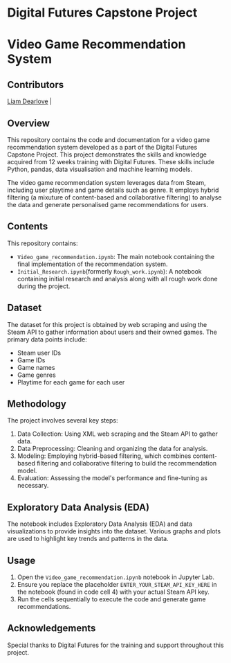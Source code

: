 # Digital Futures Capstone Project
# Video Game Recommendation System
 
## Contributors
[Liam Dearlove](https://github.com/ldearlove) |

## Overview
This repository contains the code and documentation for a video game recommendation system developed as a part of the Digital Futures Capstone Project. This project
demonstrates the skills and knowledge acquired from 12 weeks training with Digital Futures. These skills include Python, pandas, data visualisation and machine learning
models.

The video game recommendation system leverages data from Steam, including user playtime and game details such as genre. It employs hybrid filtering (a mixuture of content-based and collaborative filtering) to analyse the data and generate personalised game recommendations for users.

## Contents
This repository contains:
* `Video_game_recommendation.ipynb`: The main notebook containing the final implementation of the recommendation system.
* `Initial_Research.ipynb`(formerly `Rough_work.ipynb`): A notebook containing initial research and analysis along with all rough work done during the project.

## Dataset
The dataset for this project is obtained by web scraping and using the Steam API to gather information about users and their owned games. The primary data points include:
* Steam user IDs
* Game IDs
* Game names
* Game genres
* Playtime for each game for each user

## Methodology

The project involves several key steps:

1. Data Collection: Using XML web scraping and the Steam API to gather data.
2. Data Preprocessing: Cleaning and organizing the data for analysis.
3. Modeling: Employing hybrid-based filtering, which combines content-based filtering and collaborative filtering to build the recommendation model.
4. Evaluation: Assessing the model's performance and fine-tuning as necessary.

## Exploratory Data Analysis (EDA)

The notebook includes Exploratory Data Analysis (EDA) and data visualizations to provide insights into the dataset. Various graphs and plots are used to highlight key trends and patterns in the data.

## Usage

1. Open the `Video_game_recommendation.ipynb` notebook in Jupyter Lab.
2. Ensure you replace the placeholder `ENTER_YOUR_STEAM_API_KEY_HERE` in the notebook (found in code cell 4) with your actual Steam API key.
3. Run the cells sequentially to execute the code and generate game recommendations.

## Acknowledgements

Special thanks to Digital Futures for the training and support throughout this project.